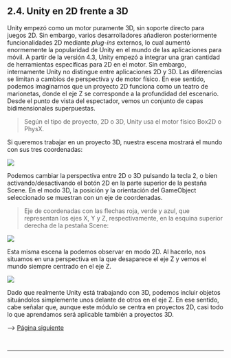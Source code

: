 ## 2.4. Unity en 2D frente a 3D

Unity empezó como un motor puramente 3D, sin soporte directo para juegos
2D. Sin embargo, varios desarrolladores añadieron posteriormente
funcionalidades 2D mediante _plug-ins_ externos, lo cual aumentó
enormemente la popularidad de Unity en el mundo de las aplicaciones para
móvil. A partir de la versión 4.3, Unity empezó a integrar una gran
cantidad de herramientas específicas para 2D en el motor. Sin embargo,
internamente Unity no distingue entre aplicaciones 2D y 3D. Las
diferencias se limitan a cambios de perspectiva y de motor físico. En
ese sentido, podemos imaginarnos que un proyecto 2D funciona como un
teatro de marionetas, donde el eje Z se corresponde a la profundidad del
escenario. Desde el punto de vista del espectador, vemos un conjunto de
capas bidimensionales superpuestas.

> Según el tipo de proyecto, 2D o 3D, Unity usa el motor físico Box2D o
> PhysX.

Si queremos trabajar en un proyecto 3D, nuestra escena mostrará el mundo
con sus tres coordenadas:

![](images/part2/3d_editor.png)

Podemos cambiar la perspectiva entre 2D o 3D pulsando la tecla 2, o bien
activando/desactivando el botón 2D en la parte superior de la pestaña
Scene. En el modo 3D, la posición y la orientación del GameObject
seleccionado se muestran con un eje de coordenadas.

> Eje de coordenadas con las flechas roja, verde y azul, que representan
> los ejes X, Y y Z, respectivamente, en la esquina superior derecha de
> la pestaña Scene:

![](images/part2/coordinates.png)

Esta misma escena la podemos observar en modo 2D. Al hacerlo, nos
situamos en una perspectiva en la que desaparece el eje Z y vemos el
mundo siempre centrado en el eje Z.

![](images/part2/2d_editor.png)

Dado que realmente Unity está trabajando con 3D, podemos incluir objetos
situándolos simplemente unos delante de otros en el eje Z. En ese
sentido, cabe señalar que, aunque este módulo se centra en proyectos 2D,
casi todo lo que aprendamos será aplicable también a proyectos 3D.

--> <a href="Parte2-5.md">Página siguiente</a>

<br /><hr />
